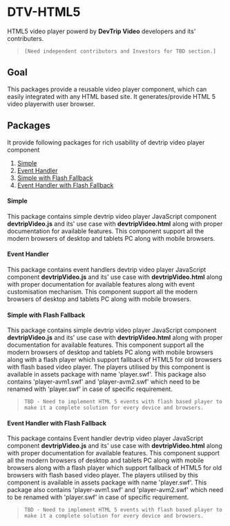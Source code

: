 # DTV-HTML5

HTML5 video player powerd by **DevTrip Video** developers and its' contributers.

>`[Need independent contributors and Investors for TBD section.]`

## Goal

This packages provide a reusable video player component, which can easily integrated with any HTML based site. It generates/provide HTML 5 video playerwith user browser.

## Packages 

It provide following packages for rich usability of devtrip video player component

1. [Simple](#simple)
2. [Event Handler](#event-handler)
3. [Simple with Flash Fallback](#simple-with-flash-fallback)
4. [Event Handler with Flash Fallback](#event-handler-with-flash-fallback)


#### Simple

This package contains simple devtrip video player JavaScript component **devtripVideo.js** and its' use case with **devtripVideo.html** along with proper documentation for available features. This component support all the modern browsers of desktop and tablets PC along with mobile browsers.

#### Event Handler

This package contains event handlers devtrip video player JavaScript component **devtripVideo.js** and its' use case with **devtripVideo.html** along with proper documentation for available features along with event customisation mechanism. This component support all the modern browsers of desktop and tablets PC along with mobile browsers.

#### Simple with Flash Fallback

This package contains simple devtrip video player JavaScript component **devtripVideo.js** and its' use case with **devtripVideo.html** along with proper documentation for available features. This component support all the modern browsers of desktop and tablets PC along with mobile browsers along with a flash player which support fallback of HTML5 for old browsers with flash based video player. The players utilised by this component is available in assets package with name 'player.swf'. This package also contains 'player-avm1.swf' and 'player-avm2.swf' which need to be renamed with 'player.swf' in case of specific requirement. 

>`TBD - Need to implement HTML 5 events with flash based player to make it a complete solution for every device and browsers.`

#### Event Handler with Flash Fallback

This package contains Event handler devtrip video player JavaScript component **devtripVideo.js** and its' use case with **devtripVideo.html** along with proper documentation for available features. This component support all the modern browsers of desktop and tablets PC along with mobile browsers along with a flash player which support fallback of HTML5 for old browsers with flash based video player. The players utilised by this component is available in assets package with name 'player.swf'. This package also contains 'player-avm1.swf' and 'player-avm2.swf' which need to be renamed with 'player.swf' in case of specific requirement. 

>`TBD - Need to implement HTML 5 events with flash based player to make it a complete solution for every device and browsers.`
